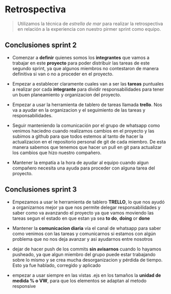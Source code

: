 # **Retrospectiva**
> Utilizamos la técnica de *estrella de mar* para realizar la retrospectiva en relación a la experiencia con nuestro pirmer sprint como equipo.

## **Conclusiones sprint 2**

* Comenzar a **definir** quienes somos los **integrantes** que vamos a trabajar en este **proyecto** para poder distribuir las tareas de este segundo sprint, ya que algunos miembros no contestaron de manera definitiva si van o no a proceder en el proyecto.

* Empezar a establecer claramente cuales van a ser las **tareas** puntuales a realizar por cada **integrante** para dividir responsabilidades para tener un buen planeamiento y organizacion del proyecto.

* Empezar a usar la herramienta de tablero de tareas llamada **trello**. Nos va a ayudar en la organizacion y el seguimiento de las tareas y responsabilidades.

* Seguir manteniendo la comunicación por el grupo de whatsapp como venimos haciedno cuando realizamos cambios en el proyecto y las subimos a github para que todos estemos al tanto de hacer la actualizacion en el repositorio personal de git de cada miembro. De esta manera sabemos que tenemos que hacer un pull en git para actualizar los cambios que hizo nuestro compañero.

* Mantener la empatía a la hora de ayudar al equipo cuando algun compañero necesita una ayuda para proceder con alguna tarea del proyecto.


## **Conclusiones sprint 3**

* Empezamos a usar le herramienta de tablero **TRELLO**, lo que nos ayudó a organizarnos mejor ya que nos permite delegar responsabilidades y saber como va avanzando el proyecto ya que vamos moviendo las tareas segun el estado en que estan ya sea **to do**, **doing** or **done**

* Mantener la **comunicacion diaria** vía el canal de whatsapp para saber como venimos con las tareas y comunicarnos si estamos con algún problema que no nos deja avanzar y asi ayudarnos entre nosotros

* dejar de hacer push de los commits **sin avisarnos** cuando lo hayamos pusheado, ya que algun miembro del grupo puede estar trabajando sobre lo mismo y se crea mucha desorganizacion y pérdida de tiempo. Esto ya fue hablado, corregido y aplicado

* empezar a usar siempre en las vistas .ejs en los tamaños la **unidad de medida % o VW**, para que los elementos se adaptan al metodo responsive